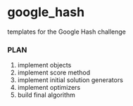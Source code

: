 # google_hash
templates for the Google Hash challenge


### PLAN

1) implement objects
2) implement score method
3) implement initial solution generators
4) implement optimizers
5) build final algorithm 

